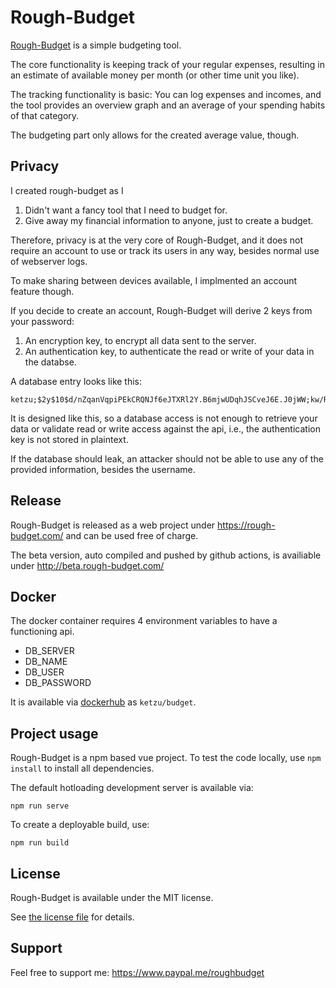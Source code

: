 # Rough-Budget

[Rough-Budget](https://rough-budget.com/) is a simple budgeting tool.

The core functionality is keeping track of your regular expenses, resulting in an estimate of available money per month (or other time unit you like).

The tracking functionality is basic: You can log expenses and incomes, and the tool provides an overview graph and an average of your spending habits of that category.

The budgeting part only allows for the created average value, though.

## Privacy

I created rough-budget as I 

 1. Didn't want a fancy tool that I need to budget for.
 2. Give away my financial information to anyone, just to create a budget.
 
Therefore, privacy is at the very core of Rough-Budget, and it does not require an account to use or track its users in any way, besides normal use of webserver logs.

To make sharing between devices available, I implmented an account feature though.

If you decide to create an account, Rough-Budget will derive 2 keys from your password:

 1. An encryption key, to encrypt all data sent to the server.
 2. An authentication key, to authenticate the read or write of your data in the databse.

A database entry looks like this:

```
ketzu;$2y$10$d/nZqanVqpiPEkCRQNJf6eJTXRl2Y.B6mjwUDqhJSCveJ6E.J0jWW;kw/R1U5FmSTmfqXJ;+9pUIpCRD2e0Rfrt1nA8FybTc0BMgNYoPi+Cb0...
```

It is designed like this, so a database access is not enough to retrieve your data or validate read or write access against the api, i.e., the authentication key is not stored in plaintext.

If the database should leak, an attacker should not be able to use any of the provided information, besides the username.

## Release

Rough-Budget is released as a web project under https://rough-budget.com/ and can be used free of charge.

The beta version, auto compiled and pushed by github actions, is availiable under http://beta.rough-budget.com/

## Docker

The docker container requires 4 environment variables to have a functioning api.

 * DB_SERVER
 * DB_NAME
 * DB_USER
 * DB_PASSWORD

It is available via [dockerhub](https://hub.docker.com/r/ketzu/budget) as `ketzu/budget`.

## Project usage

Rough-Budget is a npm based vue project. To test the code locally, use  `npm install` to install all dependencies.

The default hotloading development server is available via:

```npm run serve```

To create a deployable build, use:

`npm run build`

## License

Rough-Budget is available under the MIT license. 

See [the license file](LICENSE) for details.

## Support

Feel free to support me: https://www.paypal.me/roughbudget

